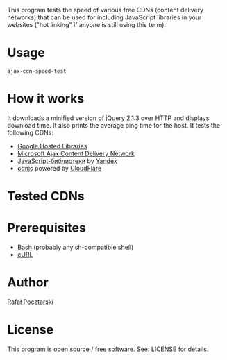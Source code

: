 This program tests the speed of various free CDNs (content delivery networks)
that can be used for including JavaScript libraries in your websites
("hot linking" if anyone is still using this term).

Usage
=====
`ajax-cdn-speed-test`

How it works
============
It downloads a minified version of jQuery 2.1.3 over HTTP and displays download time.
It also prints the average ping time for the host. It tests the following CDNs:

* [Google Hosted Libraries](https://developers.google.com/speed/libraries/)
* [Microsoft Ajax Content Delivery Network](https://www.asp.net/ajax/cdn)
* [JavaScript-библиотеки](https://tech.yandex.ru/jslibs/) by [Yandex](https://www.yandex.com/)
* [cdnjs](https://cdnjs.com/about) powered by [CloudFlare](https://www.cloudflare.com/)

Tested CDNs
===========


Prerequisites
=============
* [Bash](http://www.gnu.org/software/bash/) (probably any sh-compatible shell)
* [cURL](http://curl.haxx.se/)

Author
======
[Rafał Pocztarski](https://github.com/rsp)

License
=======
This program is open source / free software. See: LICENSE for details.
